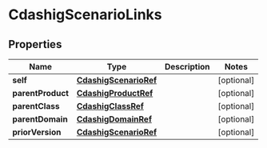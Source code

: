

# CdashigScenarioLinks


## Properties

| Name | Type | Description | Notes |
|------------ | ------------- | ------------- | -------------|
|**self** | [**CdashigScenarioRef**](CdashigScenarioRef.md) |  |  [optional] |
|**parentProduct** | [**CdashigProductRef**](CdashigProductRef.md) |  |  [optional] |
|**parentClass** | [**CdashigClassRef**](CdashigClassRef.md) |  |  [optional] |
|**parentDomain** | [**CdashigDomainRef**](CdashigDomainRef.md) |  |  [optional] |
|**priorVersion** | [**CdashigScenarioRef**](CdashigScenarioRef.md) |  |  [optional] |



